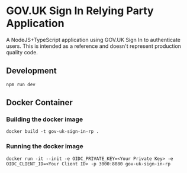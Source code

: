 # GOV.UK Sign In Relying Party Application

A NodeJS+TypeScript application using GOV.UK Sign In to authenticate users. This
is intended as a reference and doesn't represent production quality code.

## Development

```
npm run dev
```

## Docker Container

### Building the docker image

```
docker build -t gov-uk-sign-in-rp .
```

### Running the docker image

```
docker run -it --init -e OIDC_PRIVATE_KEY=<Your Private Key> -e OIDC_CLIENT_ID=<Your Client ID> -p 3000:8080 gov-uk-sign-in-rp
```
